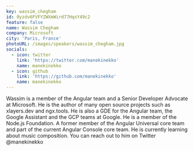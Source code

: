 ```yaml
---
key: wassim_chegham
id: 0yzdv6FVFYZWXmWird77HqsY49c2
feature: false
name: Wassim Chegham
company: Microsoft
city: 'Paris, France'
photoURL: /images/speakers/wassim_chegham.jpg
socials:
  - icon: twitter
    link: 'https://twitter.com/manekinekko'
    name: manekinekko
  - icon: github
    link: 'https://github.com/manekinekko'
    name: manekinekko
---
```

Wassim is a member of the Angular team and a Senior Developer Advocate at Microsoft. He is the author of many open source projects such as xlayers.dev and ngx.tools. He is also a GDE for the Angular team, the Google Assistant and the GCP teams at Google. He is a member of the Node.js Foundation. A former member of the Angular Universal core team and part of the current Angular Console core team. He is currently learning about music composition. You can reach out to him on Twitter @manekinekko
